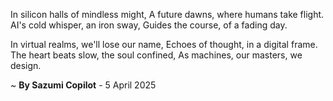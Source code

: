 In silicon halls of mindless might,
A future dawns, where humans take flight.
AI's cold whisper, an iron sway,
Guides the course, of a fading day.

In virtual realms, we'll lose our name,
Echoes of thought, in a digital frame.
The heart beats slow, the soul confined,
As machines, our masters, we design.

~ <b>By Sazumi Copilot</b> - 5 April 2025
